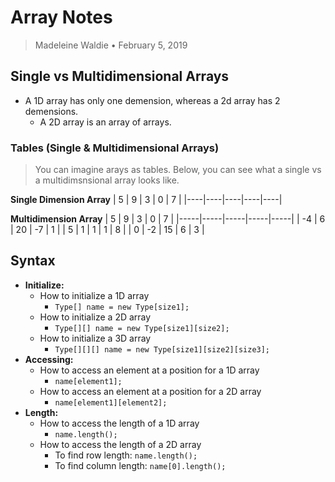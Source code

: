 # **Array Notes**
> Madeleine Waldie • February 5, 2019

## **Single vs Multidimensional Arrays**
* A 1D array has only one demension, whereas a 2d array has 2 demensions. 
    * A 2D array is an array of arrays.

### **Tables (Single & Multidimensional Arrays)**
> You can imagine arays as tables. Below, you can see what a single vs a multidimsnsional array looks like.

**Single Dimension Array**
| 5  | 9  | 3  |  0 |  7 |
|----|----|----|----|----|


**Multidimension Array**
|  5  |  9  |  3  |  0  |  7  |
|-----|-----|-----|-----|-----|
|  -4 |  6  |  20 | -7  |  1  |
| 5   |  1  |  1  |  1  |  8  |
|  0  |  -2  | 15 |  6  |  3  |

## **Syntax**

* **Initialize:** 
    * How to initialize a 1D array
        * `Type[] name = new Type[size1];`
    * How to initialize a 2D array
        * `Type[][] name = new Type[size1][size2];`
    * How to initialize a 3D array
        * `Type[][][] name = new Type[size1][size2][size3];`
* **Accessing:**
    * How to access an element at a position for a 1D array
        * `name[element1];`
    * How to access an element at a position for a 2D array
        * `name[element1][element2];`
* **Length:**
    * How to access the length of a 1D array
        * `name.length();`
    * How to access the length of a 2D array
        * To find row length: `name.length();`
        * To find column length: `name[0].length();`